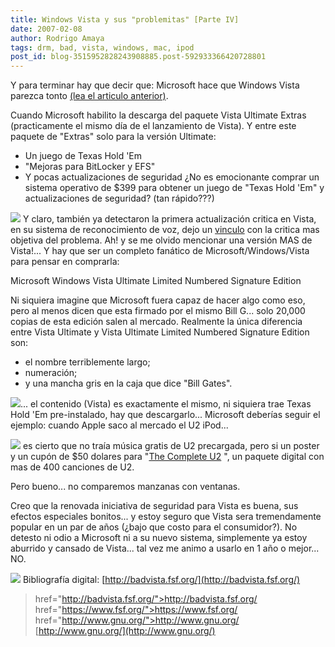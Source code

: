 ```yaml
---
title: Windows Vista y sus "problemitas" [Parte IV]
date: 2007-02-08
author: Rodrigo Amaya
tags: drm, bad, vista, windows, mac, ipod
post_id: blog-3515952828243908885.post-592933366420728801
---
```


Y para terminar hay que decir que: Microsoft hace que Windows Vista parezca tonto [(lea el articulo anterior)](http://rodrigoamaya.blogspot.com/2007/02/windows-vista-y-sus-problemitas-parte.html).

Cuando Microsoft habilito la descarga del paquete Vista Ultimate Extras (practicamente el mismo día de el lanzamiento de Vista). Y entre este paquete de "Extras" solo para la versión Ultimate:

- Un juego de Texas Hold 'Em
- "Mejoras para BitLocker y EFS"
- Y pocas actualizaciones de seguridad
¿No es emocionante comprar un sistema operativo de $399 para obtener un juego de
"Texas Hold 'Em" y actualizaciones de seguridad? (tan
rápido???)

![](http://www.blogsmithmedia.com/www.engadget.com/media/2007/01/vista-ult-update-3.jpg)
Y claro, también ya detectaron la primera actualización critica en Vista, en su sistema de reconocimiento de voz, dejo un [vinculo](http://www.technewsworld.com/rsstory/55542.html) con la critica mas objetiva del problema. Ah! y se me olvido mencionar una versión MAS de Vista!... Y hay que ser un completo fanático de Microsoft/Windows/Vista para pensar en comprarla:

Microsoft Windows Vista Ultimate Limited Numbered Signature Edition

Ni siquiera imagine que Microsoft fuera capaz de hacer algo como eso, pero al menos dicen que esta firmado por el mismo Bill G... solo 20,000 copias de esta edición salen al mercado. Realmente la única diferencia entre Vista Ultimate y Vista Ultimate Limited Numbered Signature Edition son:

- el nombre terriblemente largo;
- numeración;
- y una mancha gris en la caja que dice "Bill Gates".

[![](http://bp1.blogger.com/_ayvorITawE4/Rcx_16SA9uI/AAAAAAAAAEU/8aT0TYkY0ig/s400/ultimate-limited-edition.jpg)](http://bp1.blogger.com/_ayvorITawE4/Rcx_16SA9uI/AAAAAAAAAEU/8aT0TYkY0ig/s1600-h/ultimate-limited-edition.jpg)... el contenido
(Vista) es exactamente el mismo, ni siquiera trae Texas Hold 'Em pre-instalado, hay que descargarlo... Microsoft deberías seguir el ejemplo: cuando Apple saco al mercado el U2 iPod...

[![](http://bp3.blogger.com/_ayvorITawE4/RcyBWaSA9wI/AAAAAAAAAEk/1IyusteoqJI/s400/ipodu2.JPG)](http://bp3.blogger.com/_ayvorITawE4/RcyBWaSA9wI/AAAAAAAAAEk/1IyusteoqJI/s1600-h/ipodu2.JPG)
es cierto que no traía música gratis de U2 precargada, pero si un poster y un cupón de $50 dolares para "[The Complete U2](http://www.amazon.com/Apple-video-Special-Black-Generation/dp/B000IJVETY/sr=8-1/qid=1171030541/ref=pd_bbs_sr_1/103-1155249-1863044?ie=UTF8&s=electronics)
", un paquete digital con mas de 400 canciones de U2.

Pero bueno... no comparemos manzanas con ventanas.

Creo que la renovada iniciativa de seguridad para Vista es buena, sus efectos especiales bonitos... y estoy seguro que Vista sera tremendamente popular en un par de años (¿bajo que costo para el consumidor?). No detesto ni odio a Microsoft ni a su nuevo sistema, simplemente ya estoy aburrido y cansado de Vista... tal vez me animo a usarlo en 1 año o mejor... NO.

[![](http://bp2.blogger.com/_ayvorITawE4/RcyDMKSA9xI/AAAAAAAAAEs/L7mxHrhFtCo/s400/BadVista_no_littering.png)](http://bp2.blogger.com/_ayvorITawE4/RcyDMKSA9xI/AAAAAAAAAEs/L7mxHrhFtCo/s1600-h/BadVista_no_littering.png)
Bibliografía digital:
[http://badvista.fsf.org/](http://badvista.fsf.org/)
> href="http://badvista.fsf.org/">http://badvista.fsf.org/
> href="https://www.fsf.org/">https://www.fsf.org/
> href="http://www.gnu.org/">http://www.gnu.org/
[http://www.gnu.org/](http://www.gnu.org/)